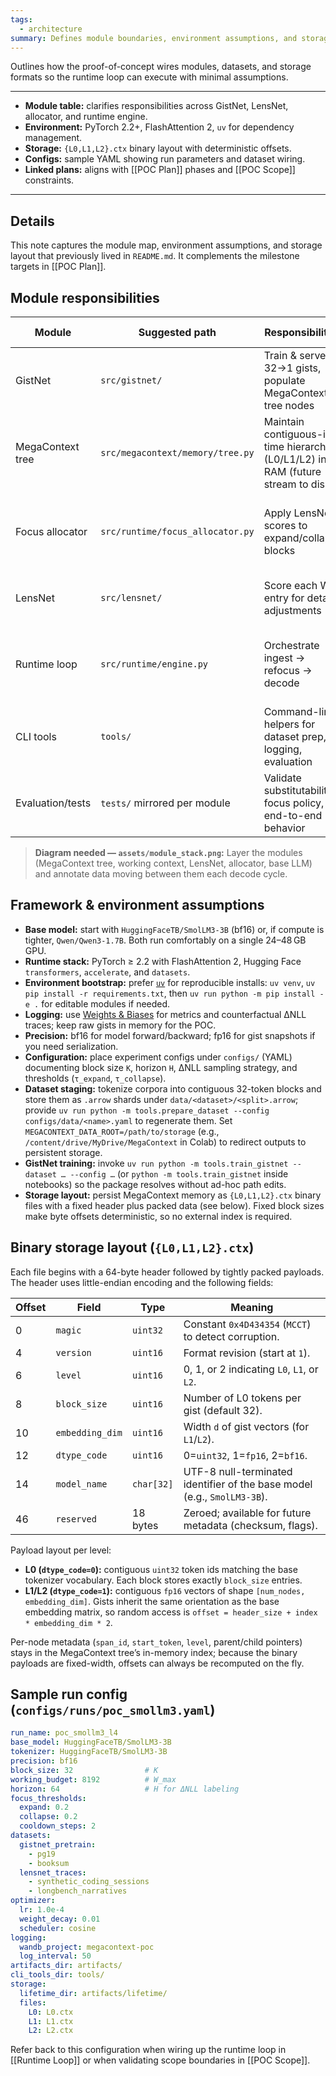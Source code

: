 ```yaml
---
tags:
  - architecture
summary: Defines module boundaries, environment assumptions, and storage formats for the proof-of-concept.
---
```


Outlines how the proof-of-concept wires modules, datasets, and storage formats so the runtime loop can execute with minimal assumptions.

---

- **Module table:** clarifies responsibilities across GistNet, LensNet, allocator, and runtime engine.
- **Environment:** PyTorch 2.2+, FlashAttention 2, `uv` for dependency management.
- **Storage:** `{L0,L1,L2}.ctx` binary layout with deterministic offsets.
- **Configs:** sample YAML showing run parameters and dataset wiring.
- **Linked plans:** aligns with [[POC Plan]] phases and [[POC Scope]] constraints.

---
## Details

This note captures the module map, environment assumptions, and storage layout that previously lived in `README.md`. It complements the milestone targets in [[POC Plan]].

## Module responsibilities

| Module | Suggested path | Responsibilities | Key inputs/outputs |
|--------|----------------|------------------|--------------------|
| GistNet | `src/gistnet/` | Train & serve 32→1 gists, populate MegaContext tree nodes | Input: token embeddings; Output: gist vectors + metrics |
| MegaContext tree | `src/megacontext/memory/tree.py` | Maintain contiguous-in-time hierarchy (L0/L1/L2) in RAM (future stream to disk) | Input: gists/tokens; Output: node handles, metadata |
| Focus allocator | `src/runtime/focus_allocator.py` | Apply LensNet scores to expand/collapse blocks | Input: working-context entries, scores; Output: refreshed WC |
| LensNet | `src/lensnet/` | Score each WC entry for detail adjustments | Input: WC entries + tail gists; Output: focus scores |
| Runtime loop | `src/runtime/engine.py` | Orchestrate ingest → refocus → decode | Input: streaming tokens; Output: next-token logits, telemetry |
| CLI tools | `tools/` | Command-line helpers for dataset prep, logging, evaluation | Input: CLI args/config; Output: reports, artifacts |
| Evaluation/tests | `tests/` mirrored per module | Validate substitutability, focus policy, end-to-end behavior | Input: synthetic + real traces |

> **Diagram needed — `assets/module_stack.png`:** Layer the modules (MegaContext tree, working context, LensNet, allocator, base LLM) and annotate data moving between them each decode cycle.

## Framework & environment assumptions

- **Base model:** start with `HuggingFaceTB/SmolLM3-3B` (bf16) or, if compute is tighter, `Qwen/Qwen3-1.7B`. Both run comfortably on a single 24–48 GB GPU.
- **Runtime stack:** PyTorch ≥ 2.2 with FlashAttention 2, Hugging Face `transformers`, `accelerate`, and `datasets`.
- **Environment bootstrap:** prefer [`uv`](https://github.com/astral-sh/uv) for reproducible installs: `uv venv`, `uv pip install -r requirements.txt`, then `uv run python -m pip install -e .` for editable modules if needed.
- **Logging:** use [Weights & Biases](https://wandb.ai) for metrics and counterfactual ΔNLL traces; keep raw gists in memory for the POC.
- **Precision:** bf16 for model forward/backward; fp16 for gist snapshots if you need serialization.
- **Configuration:** place experiment configs under `configs/` (YAML) documenting block size `K`, horizon `H`, ΔNLL sampling strategy, and thresholds (`τ_expand`, `τ_collapse`).
- **Dataset staging:** tokenize corpora into contiguous 32-token blocks and store them as `.arrow` shards under `data/<dataset>/<split>.arrow`; provide `uv run python -m tools.prepare_dataset --config configs/data/<name>.yaml` to regenerate them. Set `MEGACONTEXT_DATA_ROOT=/path/to/storage` (e.g., `/content/drive/MyDrive/MegaContext` in Colab) to redirect outputs to persistent storage.
- **GistNet training:** invoke `uv run python -m tools.train_gistnet --dataset … --config …` (or `python -m tools.train_gistnet` inside notebooks) so the package resolves without ad-hoc path edits.
- **Storage layout:** persist MegaContext memory as `{L0,L1,L2}.ctx` binary files with a fixed header plus packed data (see below). Fixed block sizes make byte offsets deterministic, so no external index is required.

## Binary storage layout (`{L0,L1,L2}.ctx`)

Each file begins with a 64-byte header followed by tightly packed payloads. The header uses little-endian encoding and the following fields:

| Offset | Field | Type | Meaning |
|--------|-------|------|---------|
| 0 | `magic` | `uint32` | Constant `0x4D434354` (`MCCT`) to detect corruption. |
| 4 | `version` | `uint16` | Format revision (start at `1`). |
| 6 | `level` | `uint16` | 0, 1, or 2 indicating `L0`, `L1`, or `L2`. |
| 8 | `block_size` | `uint16` | Number of L0 tokens per gist (default 32). |
| 10 | `embedding_dim` | `uint16` | Width `d` of gist vectors (for `L1`/`L2`). |
| 12 | `dtype_code` | `uint16` | 0=`uint32`, 1=`fp16`, 2=`bf16`. |
| 14 | `model_name` | `char[32]` | UTF-8 null-terminated identifier of the base model (e.g., `SmolLM3-3B`). |
| 46 | `reserved` | 18 bytes | Zeroed; available for future metadata (checksum, flags). |

Payload layout per level:
- **L0 (`dtype_code=0`):** contiguous `uint32` token ids matching the base tokenizer vocabulary. Each block stores exactly `block_size` entries.
- **L1/L2 (`dtype_code=1`):** contiguous `fp16` vectors of shape `[num_nodes, embedding_dim]`. Gists inherit the same orientation as the base embedding matrix, so random access is `offset = header_size + index * embedding_dim * 2`.

Per-node metadata (`span_id`, `start_token`, `level`, parent/child pointers) stays in the MegaContext tree’s in-memory index; because the binary payloads are fixed-width, offsets can always be recomputed on the fly.

## Sample run config (`configs/runs/poc_smollm3.yaml`)

```yaml
run_name: poc_smollm3_l4
base_model: HuggingFaceTB/SmolLM3-3B
tokenizer: HuggingFaceTB/SmolLM3-3B
precision: bf16
block_size: 32                # K
working_budget: 8192          # W_max
horizon: 64                   # H for ΔNLL labeling
focus_thresholds:
  expand: 0.2
  collapse: 0.2
  cooldown_steps: 2
datasets:
  gistnet_pretrain:
    - pg19
    - booksum
  lensnet_traces:
    - synthetic_coding_sessions
    - longbench_narratives
optimizer:
  lr: 1.0e-4
  weight_decay: 0.01
  scheduler: cosine
logging:
  wandb_project: megacontext-poc
  log_interval: 50
artifacts_dir: artifacts/
cli_tools_dir: tools/
storage:
  lifetime_dir: artifacts/lifetime/
  files:
    L0: L0.ctx
    L1: L1.ctx
    L2: L2.ctx
```

Refer back to this configuration when wiring up the runtime loop in [[Runtime Loop]] or when validating scope boundaries in [[POC Scope]].

